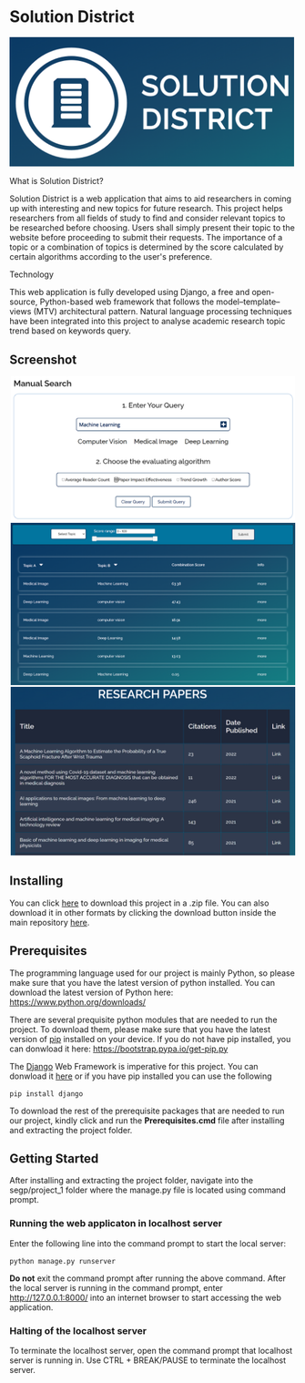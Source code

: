 # Solution District

<p float="left">
	<img src="segp/project_1/static/SolutionDistrict.png" width="500" />
</p>

What is Solution District?

Solution District is a web application that aims to aid researchers in coming up with interesting and new topics for future research. This project helps researchers from all fields of study to find and consider relevant topics to be researched before choosing. Users shall simply present their topic to the website before proceeding to submit their requests. The importance of a topic or a combination of topics is determined by the score calculated by certain algorithms according to the user's preference.

Technology

This web application is fully developed using Django, a free and open-source, Python-based web framework that follows the model–template–views (MTV) architectural pattern. Natural language processing techniques have been integrated into this project to analyse academic research topic trend based on keywords query. 

## Screenshot

<p align="center" float="left">
	<img src="segp/project_1/static/ScreenShot_1.png" width="500" />
	<img src="segp/project_1/static/ScreenShot_2.png" width="500" />
	<img src="segp/project_1/static/ScreenShot_3.png" width="500" />
</p>

## Installing

You can click [here](https://gitlab.com/wenjye00/segp/-/archive/master/segp-master.zip) to download this project in a .zip file.
You can also download it in other formats by clicking the download button inside the main repository [here](https://gitlab.com/wenjye00/segp).

## Prerequisites

The programming language used for our project is mainly Python, so please make sure that you have the latest version of python installed.
You can download the latest version of Python here: https://www.python.org/downloads/

There are several prequisite python modules that are needed to run the project.
To download them, please make sure that you have the latest version of [pip](https://pypi.org/project/pip/) installed on your device.
If you do not have pip installed, you can donwload it here: https://bootstrap.pypa.io/get-pip.py

The [Django](https://www.djangoproject.com/) Web Framework is imperative for this project.
You can donwload it [here](https://docs.djangoproject.com/en/3.2/intro/install/) or if you have pip installed you can use the following
```
pip install django
```

To download the rest of the prerequisite packages that are needed to run our project, kindly click and run the <strong>Prerequisites.cmd</strong> file after installing and extracting the project folder.

## Getting Started

After installing and extracting the project folder, 
navigate into the segp/project_1 folder where the manage.py file is located using command prompt.

### Running the web applicaton in localhost server
Enter the following line into the command prompt to start the local server:
```
python manage.py runserver
```
<strong>Do not</strong> exit the command prompt after running the above command.
After the local server is running in the command prompt, enter http://127.0.0.1:8000/ into an internet browser to start accessing the web application.

### Halting of the localhost server
To terminate the localhost server, open the command prompt that localhost server is running in.
Use CTRL + BREAK/PAUSE to terminate the localhost server.
